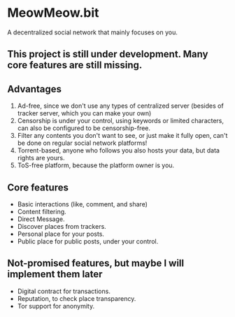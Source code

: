 # MeowMeow.bit
A decentralized social network that mainly focuses on you.

This project is still under development. Many core features are still missing.
---

## Advantages
1. Ad-free, since we don't use any types of centralized server (besides of tracker server, which you can make your own)
2. Censorship is under your control, using keywords or limited characters, can also be configured to be censorship-free.
3. Filter any contents you don't want to see, or just make it fully open, can't be done on regular social network platforms!
4. Torrent-based, anyone who follows you also hosts your data, but data rights are yours.
5. ToS-free platform, because the platform owner is you.

## Core features
- Basic interactions (like, comment, and share)
- Content filtering.
- Direct Message.
- Discover places from trackers.
- Personal place for your posts.
- Public place for public posts, under your control.

## Not-promised features, but maybe I will implement them later
- Digital contract for transactions.
- Reputation, to check place transparency.
- Tor support for anonymity.